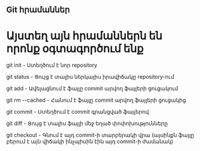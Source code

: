 ## Git հրամաններ

# Այստեղ այն հրամաններն են որոնք օգտագործում ենք

git init - Ստեղծում է նոր repository

git status - Ցույց է տալիս ներկայիս իրավիճակը repository-ում

git add <file> - Ավելացնում է ֆայլը commit արվող ֆայլերի ցուցակում

git rm --cached <file> - Հանում է ֆայլը commit արվող ֆայլերի ցուցակից

git commit - Ստեղծում է commit գրանցված ֆայլերով

git diff <file> - Ցույց է տալիս ֆայլի մեջ եղած փոփոխությունները

git checkout <commit-code> - Գնում է այդ commit-ի տարբերակի վրա (այսինքն ֆայլը բերում է այն վիճակի ինչպիսին էին այդ commit-ի ժամանակ)